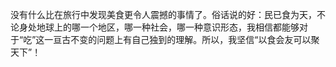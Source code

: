 <p class="text-lg font-medium">
没有什么比在旅行中发现美食更令人震撼的事情了。俗话说的好：民已食为天，不论身处地球上的哪一个地区，哪一种社会，哪一种意识形态，我相信都能够对于“吃”这一亘古不变的问题上有自己独到的理解。所以，我坚信“以食会友可以聚天下”！
</p>